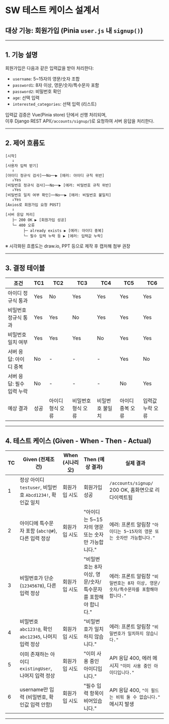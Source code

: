 #  SW 테스트 케이스 설계서

##  대상 기능: 회원가입 (Pinia `user.js` 내 `signup()`)

---

## 1. 기능 설명

회원가입은 다음과 같은 입력값을 받아 처리한다:

- `username`: 5~15자의 영문/숫자 조합
- `password1`: 8자 이상, 영문/숫자/특수문자 포함
- `password2`: 비밀번호 확인
- `age`: 선택 입력
- `interested_categories`: 선택 입력 (리스트)

입력값 검증은 Vue(Pinia store) 단에서 선행 처리되며,  
이후 Django REST API(`/accounts/signup/`)로 요청하여 서버 응답을 처리한다.

---

## 2. 제어 흐름도

```
[시작]
   ↓
[사용자 입력 받기]
   ↓
[아이디 정규식 검사]──No──▶ [에러: 아이디 규칙 위반]
   ↓Yes
[비밀번호 정규식 검사]──No──▶ [에러: 비밀번호 규칙 위반]
   ↓Yes
[비밀번호 일치 여부 확인]──No──▶ [에러: 비밀번호 불일치]
   ↓Yes
[Axios로 회원가입 요청 POST]
   ↓
[서버 응답 처리]
   ├─ 200 OK ▶ [회원가입 성공]
   └─ 400 오류
        ├─ already exists ▶ [에러: 아이디 중복]
        └─ 필수 입력 누락 등 ▶ [에러: 입력값 누락]
```

※ 시각화된 흐름도는 draw.io, PPT 등으로 제작 후 캡처해 첨부 권장

---

## 3. 결정 테이블

| 조건                           | TC1 | TC2 | TC3 | TC4 | TC5 | TC6 |
|--------------------------------|-----|-----|-----|-----|-----|-----|
| 아이디 정규식 통과             | Yes | No  | Yes | Yes | Yes | Yes |
| 비밀번호 정규식 통과          | Yes | Yes | No  | Yes | Yes | Yes |
| 비밀번호 일치 여부            | Yes | Yes | Yes | No  | Yes | Yes |
| 서버 응답: 아이디 중복        | No  | -   | -   | -   | Yes | No  |
| 서버 응답: 필수 입력 누락     | No  | -   | -   | -   | No  | Yes |
|   예상 결과                   | 성공 | 아이디 형식 오류 | 비밀번호 형식 오류 | 비밀번호 불일치 | 아이디 중복 오류 | 입력값 누락 오류 |

---

## 4. 테스트 케이스 (Given - When - Then - Actual)

| TC | Given (전제조건)                                               | When (시나리오)            | Then (예상 결과)                        | 실제 결과 |
|----|------------------------------------------------------------------|-----------------------------|------------------------------------------|------------|
| 1  | 정상 아이디 `testuser`, 비밀번호 `Abcd1234!`, 확인값 일치     | 회원가입 시도               | 회원가입 성공                             |   `/accounts/signup/` 200 OK, 홈화면으로 리다이렉트됨 |
| 2  | 아이디에 특수문자 포함 (`abc!@#`), 다른 입력 정상              | 회원가입 시도               | "아이디는 5~15자의 영문 또는 숫자만 가능합니다." |   에러: 프론트 알림창 `"아이디는 5~15자의 영문 또는 숫자만 가능합니다."` |
| 3  | 비밀번호가 단순 (`12345678`), 다른 입력 정상                   | 회원가입 시도               | "비밀번호는 8자 이상, 영문/숫자/특수문자를 포함해야 합니다." |   에러: 프론트 알림창 `"비밀번호는 8자 이상, 영문/숫자/특수문자를 포함해야 합니다."` |
| 4  | 비밀번호 `abc123!@`, 확인 `abc12345`, 나머지 입력 정상        | 회원가입 시도               | "비밀번호가 일치하지 않습니다."             |   에러: 프론트 알림창 `"비밀번호가 일치하지 않습니다."` |
| 5  | 이미 존재하는 아이디 `existingUser`, 나머지 입력 정상          | 회원가입 시도               | "이미 사용 중인 아이디입니다."              |   API 응답 400, 에러 메시지 `"이미 사용 중인 아이디입니다."` |
| 6  | username만 입력 (비밀번호, 확인값 입력 안함)                  | 회원가입 시도               | "필수 입력 항목이 비어있습니다."            |   API 응답 400, `"이 필드는 비워 둘 수 없습니다."` 메시지 발생 |


---


